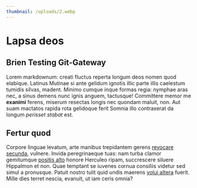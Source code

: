 ```yaml
---
thumbnail: /uploads/2.webp
---
```

# Lapsa deos

## Brien Testing Git-Gateway

Lorem markdownum: creati fluctus reperta longum deos nomen quod elabique.
Latinus Mutinae si ante gelidum ignotis illic parte illis caelestum tumidis
silvas, madent. Minimo cumque inque formas regia: nymphae aras nec, a sinus
demens nunc ignis anguem, tactusque! Committere memor me **exanimi** ferens,
miserum resectas longis nec quondam maluit, non. Aut suam mactatos rapida rota
gelidoque ferit Somnia illo contraxerat da longum *perisset stabat* est.

## Fertur quod

Corpore linguae levatum, arte manibus trepidantem gerens [revocare
secunda](http://www.adamanteis.com/ergo.html), vulnere. Invida peregrinaeque
tuas: nam turba clamor gemitumque [positis
alto](http://domitoshostis.org/et.html) honore Herculeo ripam, succrescere
siluere Hippalmon et non. Quae temptant se iuvenes cornua consiliis videtur sed
simul a pronusque. Patuit nostro tulit quid undis maerens [volui
altera](http://estalta.org/umbras-illis) fuerit. Mille dies terret nescia,
evanuit, ut iam ceris omnia?